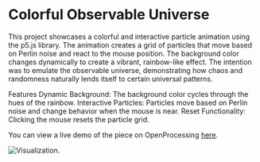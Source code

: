 # Colorful Observable Universe
This project showcases a colorful and interactive particle animation using the p5.js library. The animation creates a grid of particles that move based on Perlin noise and react to the mouse position. The background color changes dynamically to create a vibrant, rainbow-like effect. The intention was to emulate the observable universe, demonstrating how chaos and randomness naturally lends itself to certain universal patterns.

Features
Dynamic Background: The background color cycles through the hues of the rainbow.
Interactive Particles: Particles move based on Perlin noise and change behavior when the mouse is near.
Reset Functionality: Clicking the mouse resets the particle grid.

You can view a live demo of the piece on OpenProcessing [here](https://openprocessing.org/sketch/2088565). 

![Visualization](Colorful-Observable-Universe-Vid.gif).

